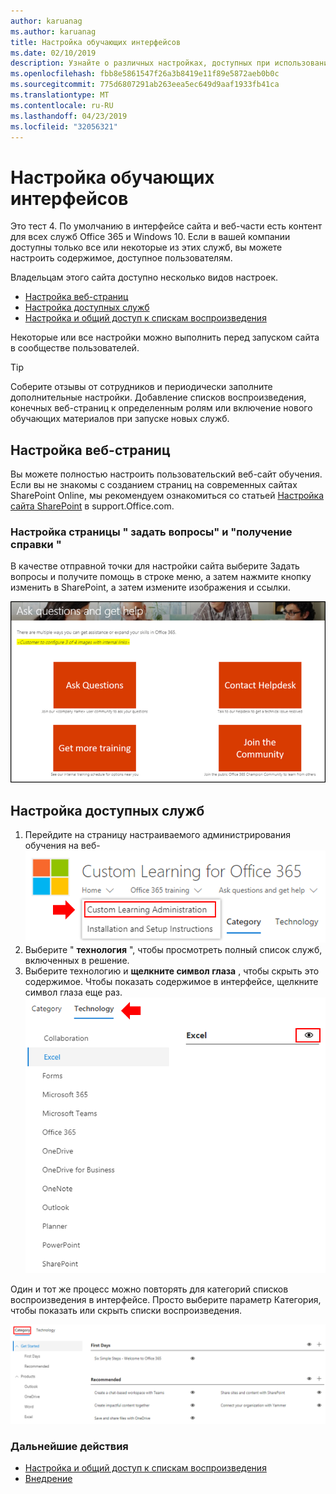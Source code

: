 ```yaml
---
author: karuanag
ms.author: karuanag
title: Настройка обучающих интерфейсов
ms.date: 02/10/2019
description: Узнайте о различных настройках, доступных при использовании настраиваемого обучения для Office 365
ms.openlocfilehash: fbb8e5861547f26a3b8419e11f89e5872aeb0b0c
ms.sourcegitcommit: 775d6807291ab263eea5ec649d9aaf1933fb41ca
ms.translationtype: MT
ms.contentlocale: ru-RU
ms.lasthandoff: 04/23/2019
ms.locfileid: "32056321"
---
```

# <a name="customize-the-training-experience"></a>Настройка обучающих интерфейсов

Это тест 4. По умолчанию в интерфейсе сайта и веб-части есть контент для всех служб Office 365 и Windows 10.  Если в вашей компании доступны только все или некоторые из этих служб, вы можете настроить содержимое, доступное пользователям.  

Владельцам этого сайта доступно несколько видов настроек. 

- [Настройка веб-страниц](#customizing-web-pages)
- [Настройка доступных служб](#customize-available-services)
- [Настройка и общий доступ к спискам воспроизведения](customplaylist.md)

Некоторые или все настройки можно выполнить перед запуском сайта в сообществе пользователей.  

> [!TIP]
> Соберите отзывы от сотрудников и периодически заполните дополнительные настройки.  Добавление списков воспроизведения, конечных веб-страниц к определенным ролям или включение нового обучающих материалов при запуске новых служб. 

## <a name="customizing-web-pages"></a>Настройка веб-страниц

Вы можете полностью настроить пользовательский веб-сайт обучения. Если вы не знакомы с созданием страниц на современных сайтах SharePoint Online, мы рекомендуем ознакомиться со статьей [Настройка сайта SharePoint](https://support.office.com/en-us/article/customize-your-sharepoint-site-320b43e5-b047-4fda-8381-f61e8ac7f59b) в support.Office.com. 

### <a name="customize-the-ask-questions-and-get-help-page"></a>Настройка страницы " **задать вопросы" и "получение справки** "

В качестве отправной точки для настройки сайта выберите Задать вопросы и получите помощь в строке меню, а затем нажмите кнопку изменить в SharePoint, а затем измените изображения и ссылки. 

![custom_ask. png](media/custom_ask.png)

## <a name="customize-available-services"></a>Настройка доступных служб

1.  Перейдите на страницу настраиваемого администрирования обучения на веб- ![сайте custom_admin. png](media/custom_admin.png)
1. Выберите " **технология** ", чтобы просмотреть полный список служб, включенных в решение.
1. Выберите технологию и **щелкните символ глаза** , чтобы скрыть это содержимое.  Чтобы показать содержимое в интерфейсе, щелкните символ глаза еще раз. 
![собственный](media/custom_techlist.png)

Один и тот же процесс можно повторять для категорий списков воспроизведения в интерфейсе.  Просто выберите параметр Категория, чтобы показать или скрыть списки воспроизведения. 

![custom_cat. png](media/custom_cat.png)

### <a name="next-steps"></a>Дальнейшие действия

- [Настройка и общий доступ к спискам воспроизведения](customplaylist.md)
- [Внедрение](driveadoption.md) 